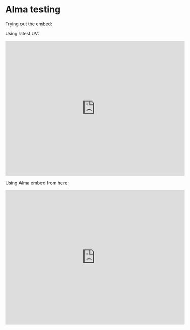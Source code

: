 # Alma testing


Trying out the embed:


Using latest UV:

<iframe src="https://uv-v4.netlify.app/uv.html#?manifest=https://librarysearch.cardiff.ac.uk/view/iiif/presentation/44WHELF_CAR/12206137520002420/manifest&c=0&m=0&cv=1&config=&locales=en-GB:English (GB),cy-GB:Cymraeg,fr-FR:Français (FR),pl-PL:Polski,sv-SE:Svenska&xywh=-348,0,4324,5620&r=0" width="560" height="420" allowfullscreen frameborder="0"></iframe>


Using Alma embed from [here](https://librarysearch.cardiff.ac.uk/permalink/44WHELF_CAR/1fseqj3/alma9911998378302420):

<iframe src="https://librarysearch.cardiff.ac.uk/view/UniversalViewer/44WHELF_CAR/12206137520002420?updateStatistics=false&c=0&m=0&s=0&cv=0&config=&locales=en-GB:English (GB),cy-GB:Cymraeg,fr-FR:Français (FR),pl-PL:Polski,sv-SE:Svenska,xx-XX:English (GB) (xx-XX)&xywh=-1625,-308,6859,6155&r=0" width="560" height="420" allowfullscreen frameborder="0"></iframe>
